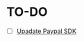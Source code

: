 # TO-DO

- [ ] [Upadate Paypal SDK](https://github.com/paypal/PayPal-TypeScript-Server-SDK/tree/0.6.1)

